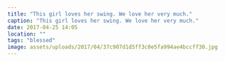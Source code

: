 ```yaml
---
title: "This girl loves her swing. We love her very much."
caption: "This girl loves her swing. We love her very much."
date: 2017-04-25 14:05
location: ""
tags: "blessed"
image: assets/uploads/2017/04/37c907d1d5ff3c0e5fa994ae4bccff30.jpg
---
```

